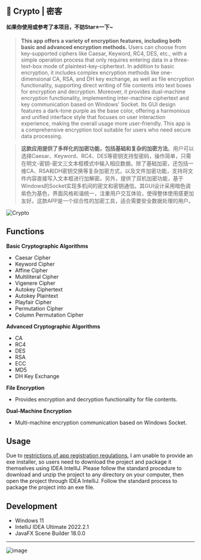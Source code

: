 ## 🔐 Crypto | 密客
**如果你使用或参考了本项目，不妨Star⭐一下~**

>**This app offers a variety of encryption features, including both basic and advanced encryption methods.** Users can choose from key-supported ciphers like Caesar, Keyword, RC4, DES, etc., with a simple operation process that only requires entering data in a three-text-box mode of plaintext-key-ciphertext. In addition to basic encryption, it includes complex encryption methods like one-dimensional CA, RSA, and DH key exchange, as well as file encryption functionality, supporting direct writing of file contents into text boxes for encryption and decryption. Moreover, it provides dual-machine encryption functionality, implementing inter-machine ciphertext and key communication based on Windows' Socket. Its GUI design features a dark-tone purple as the base color, offering a harmonious and unified interface style that focuses on user interaction experience, making the overall usage more user-friendly. This app is a comprehensive encryption tool suitable for users who need secure data processing.

>**这款应用提供了多样化的加密功能，包括基础和复杂的加密方法**。用户可以选择Caesar、Keyword、RC4、DES等密钥支持型密码，操作简单，只需在明文-密钥-密文三文本框模式中输入相应数据。除了基础加密，还包括一维CA、RSA和DH密钥交换等复杂加密方式，以及文件加密功能，支持将文件内容直接写入文本框进行加解密。另外，提供了双机加密功能，基于Windows的Socket实现多机间的密文和密钥通信。其GUI设计采用暗色调紫色为基色，界面风格和谐统一，注重用户交互体验，使得整体使用感更加友好。这款APP是一个综合性的加密工具，适合需要安全数据处理的用户。


![Crypto](https://github.com/Harry-Deng/Crypto-En-Decryptor/assets/72896380/933c061c-4b2f-4e32-ba37-c99f6ad0ceb1)


Functions
-----

**Basic Cryptographic Algorithms**
* Caesar Cipher
* Keyword Cipher
* Affine Cipher
* Multiliteral Cipher
* Vigenere Cipher
* Autokey Ciphertext
* Autokey Plaintext
* Playfair Cipher
* Permutation Cipher
* Column Permutation Cipher

**Advanced Cryptographic Algorithms**
* CA
* RC4
* DES
* RSA
* ECC
* MD5
* DH Key Exchange

**File Encryption**
* Provides encryption and decryption functionality for file contents.

**Dual-Machine Encryption**
* Multi-machine encryption communication based on Windows Socket.


Usage
----
Due to [restrictions of app registration regulations](https://www.gov.cn/zhengce/zhengceku/202308/content_6897341.htm), I am unable to provide an exe installer, so users need to download the project and package it themselves using IDEA IntelliJ.
Please follow the standard procedure to download and unzip the project to any directory on your computer, then open the project through IDEA IntelliJ. Follow the standard process to package the project into an exe file.

Development
----
- Windows 11
- IntelliJ IDEA Ultimate 2022.2.1
- JavaFX Scene Builder 18.0.0
  
***
![image](https://github.com/Harry-Deng/Crypto-En-Decryptor/assets/72896380/de1ac6fa-fd2c-4af3-a3f1-ac75c63a2011)
